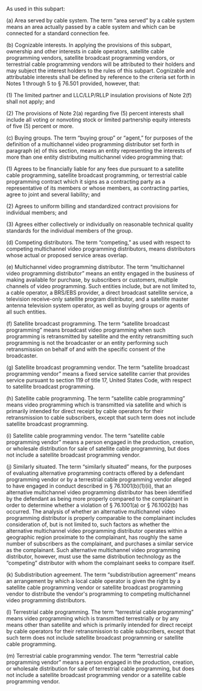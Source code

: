 As used in this subpart:

(a) Area served by cable system. The term “area served” by a cable system means an area actually passed by a cable system and which can be connected for a standard connection fee.

(b) Cognizable interests. In applying the provisions of this subpart, ownership and other interests in cable operators, satellite cable programming vendors, satellite broadcast programming vendors, or terrestrial cable programming vendors will be attributed to their holders and may subject the interest holders to the rules of this subpart. Cognizable and attributable interests shall be defined by reference to the criteria set forth in Notes 1 through 5 to § 76.501 provided, however, that:

(1) The limited partner and LLC/LLP/RLLP insulation provisions of Note 2(f) shall not apply; and

(2) The provisions of Note 2(a) regarding five (5) percent interests shall include all voting or nonvoting stock or limited partnership equity interests of five (5) percent or more.

(c) Buying groups. The term “buying group” or “agent,” for purposes of the definition of a multichannel video programming distributor set forth in paragraph (e) of this section, means an entity representing the interests of more than one entity distributing multichannel video programming that:

(1) Agrees to be financially liable for any fees due pursuant to a satellite cable programming, satellite broadcast programming, or terrestrial cable programming contract which it signs as a contracting party as a representative of its members or whose members, as contracting parties, agree to joint and several liability; and

(2) Agrees to uniform billing and standardized contract provisions for individual members; and

(3) Agrees either collectively or individually on reasonable technical quality standards for the individual members of the group.

(d) Competing distributors. The term “competing,” as used with respect to competing multichannel video programming distributors, means distributors whose actual or proposed service areas overlap.

(e) Multichannel video programming distributor. The term “multichannel video programming distributor” means an entity engaged in the business of making available for purchase, by subscribers or customers, multiple channels of video programming. Such entities include, but are not limited to, a cable operator, a BRS/EBS provider, a direct broadcast satellite service, a television receive-only satellite program distributor, and a satellite master antenna television system operator, as well as buying groups or agents of all such entities.
                                    

(f) Satellite broadcast programming. The term “satellite broadcast programming” means broadcast video programming when such programming is retransmitted by satellite and the entity retransmitting such programming is not the broadcaster or an entity performing such retransmission on behalf of and with the specific consent of the broadcaster.

(g) Satellite broadcast programming vendor. The term “satellite broadcast programming vendor” means a fixed service satellite carrier that provides service pursuant to section 119 of title 17, United States Code, with respect to satellite broadcast programming.

(h) Satellite cable programming. The term “satellite cable programming” means video programming which is transmitted via satellite and which is primarily intended for direct receipt by cable operators for their retransmission to cable subscribers, except that such term does not include satellite broadcast programming.
                                    

(i) Satellite cable programming vendor. The term “satellite cable programming vendor” means a person engaged in the production, creation, or wholesale distribution for sale of satellite cable programming, but does not include a satellite broadcast programming vendor.

(j) Similarly situated. The term “similarly situated” means, for the purposes of evaluating alternative programming contracts offered by a defendant programming vendor or by a terrestrial cable programming vendor alleged to have engaged in conduct described in § 76.1001(b)(1)(ii), that an alternative multichannel video programming distributor has been identified by the defendant as being more properly compared to the complainant in order to determine whether a violation of § 76.1001(a) or § 76.1002(b) has occurred. The analysis of whether an alternative multichannel video programming distributor is properly comparable to the complainant includes consideration of, but is not limited to, such factors as whether the alternative multichannel video programming distributor operates within a geographic region proximate to the complainant, has roughly the same number of subscribers as the complainant, and purchases a similar service as the complainant. Such alternative multichannel video programming distributor, however, must use the same distribution technology as the “competing” distributor with whom the complainant seeks to compare itself.

(k) Subdistribution agreement. The term “subdistribution agreement” means an arrangement by which a local cable operator is given the right by a satellite cable programming vendor or satellite broadcast programming vendor to distribute the vendor's programming to competing multichannel video programming distributors.

(l) Terrestrial cable programming. The term “terrestrial cable programming” means video programming which is transmitted terrestrially or by any means other than satellite and which is primarily intended for direct receipt by cable operators for their retransmission to cable subscribers, except that such term does not include satellite broadcast programming or satellite cable programming.
                                    

(m) Terrestrial cable programming vendor. The term “terrestrial cable programming vendor” means a person engaged in the production, creation, or wholesale distribution for sale of terrestrial cable programming, but does not include a satellite broadcast programming vendor or a satellite cable programming vendor.

